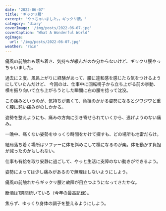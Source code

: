 ```yaml
---
date: '2022-06-07'
title: 'ギックリ腰'
excerpt: 'やっちゃいました。。ギックリ腰。'
category: 'diary'
coverImage: '/img/posts/2022-06-07.jpg'
coverCaption: 'What A Wonderful World'
ogImage:
  url: '/img/posts/2022-06-07.jpg'
weather: 'rain'
---
```


痛風の前触れも落ち着き、気持ちが緩んだのか分からないけど、ギックリ腰やっちゃいました。

過去に２度、風呂上がりに経験があって、腰に違和感を感じたら気をつけるようにしていたんだけど、
今回のは、仕事中に回転椅子から立ち上がる前の挙動、横を振り向いて立ち上がろうとした瞬間に右の腰を捻って沈没。

この痛みというのが、気持ちが悪くて、負担のかかる姿勢になるとジワジワと重く腰に鈍い痛みがのしかかる。

姿勢を整えようにも、痛みの方向に引き寄せられていくから、逃げようのない痛み。

一晩中、痛くない姿勢をゆっくり時間をかけて探すも、どの場所も地雷だらけ。

結局落ち着く場所はソファーに体を斜めにして横になるのが楽。体を動かす負担が減ったのかもしれない。

仕事も有給を取り安静に過ごして、やっと生活に支障のない動きができるよう。

姿勢によっては少し痛みがあるので無理はしないようにしよう。

痛風の前触れからギックリ腰と故障が目立つようになってきたかな。

断酒は1週間続いている（今年の最高記録）。

焦らず、ゆっくり身体の調子を整えるようにしよう。

